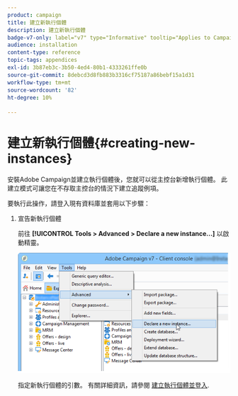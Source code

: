 ```yaml
---
product: campaign
title: 建立新執行個體
description: 建立新執行個體
badge-v7-only: label="v7" type="Informative" tooltip="Applies to Campaign Classic v7 only"
audience: installation
content-type: reference
topic-tags: appendices
exl-id: 3b87eb3c-3b50-4ed4-80b1-4333261ffe0b
source-git-commit: 8debcd3d8fb883b3316cf75187a86bebf15a1d31
workflow-type: tm+mt
source-wordcount: '82'
ht-degree: 10%

---
```


# 建立新執行個體{#creating-new-instances}



安裝Adobe Campaign並建立執行個體後，您就可以從主控台新增執行個體。 此建立模式可讓您在不存取主控台的情況下建立追蹤例項。

要執行此操作，請登入現有資料庫並套用以下步驟：

1. 宣告新執行個體

   前往 **[!UICONTROL Tools > Advanced > Declare a new instance...]** 以啟動精靈。

   ![](assets/s_ncs_install_declare_instance_menu.png)

   指定新執行個體的引數。 有關詳細資訊，請參閱 [建立執行個體並登入](../../installation/using/creating-an-instance-and-logging-on.md).

